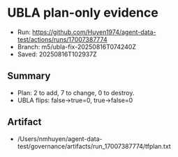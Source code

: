 # UBLA plan-only evidence
- Run: https://github.com/Huyen1974/agent-data-test/actions/runs/17007387774
- Branch: m5/ubla-fix-20250816T074240Z
- Saved: 20250816T102937Z

## Summary
- Plan: 2 to add, 7 to change, 0 to destroy.
- UBLA flips: false→true=0, true→false=0

## Artifact
- /Users/nmhuyen/agent-data-test/governance/artifacts/run_17007387774/tfplan.txt
